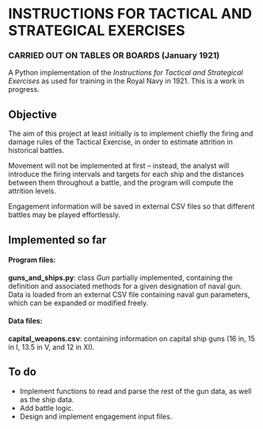 # INSTRUCTIONS FOR TACTICAL AND STRATEGICAL EXERCISES

### CARRIED OUT ON TABLES OR BOARDS (January 1921)

 
A Python implementation of the *Instructions for Tactical and Strategical Exercises* as used for training in the Royal Navy in 1921. This is a work in progress.

## Objective

The aim of this project at least initially is to implement chiefly the firing and damage rules of the Tactical Exercise, in order to estimate attrition in historical battles.

Movement will not be implemented at first – instead, the analyst will introduce the firing intervals and targets for each ship and the distances between them throughout a battle, and the program will compute the attrition levels.

Engagement information will be saved in external CSV files so that different battles may be played effortlessly.

## Implemented so far

#### Program files:

**guns\_and\_ships.py**: class *Gun* partially implemented, containing the definition and associated methods for a given designation of naval gun. Data is loaded from an external CSV file containing naval gun parameters, which can be expanded or modified freely.

#### Data files:

**capital\_weapons.csv**: containing information on capital ship guns (16 in, 15 in I, 13.5 in V, and 12 in XI).

## To do
* Implement functions to read and parse the rest of the gun data, as well as the ship data.
* Add battle logic.
* Design and implement engagement input files.
